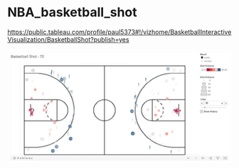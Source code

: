 # NBA_basketball_shot

https://public.tableau.com/profile/paul5373#!/vizhome/BasketballInteractiveVisualization/BasketballShot?publish=yes

![](https://github.com/paulhgraham/NBA_basketball_shot/blob/master/Tableau%20Basketball%20Shot.jpeg)
